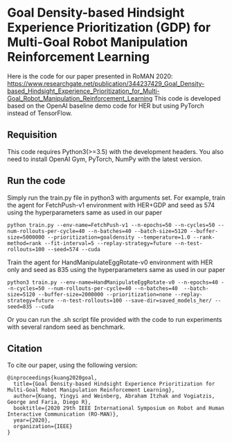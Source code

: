 # Goal Density-based Hindsight Experience Prioritization (GDP) for Multi-Goal Robot Manipulation Reinforcement Learning

Here is the code for our paper presented in RoMAN 2020: https://www.researchgate.net/publication/344237429_Goal_Density-based_Hindsight_Experience_Prioritization_for_Multi-Goal_Robot_Manipulation_Reinforcement_Learning
This code is developed based on the OpenAI baseline demo code for HER but using PyTorch instead of TensorFlow.

## Requisition

This code requires Python3(>=3.5) with the development headers. You also need to install OpenAI Gym, PyTorch, NumPy with the latest version.

## Run the code
Simply run the train.py file in python3 with arguments set. 
For example, train the agent for FetchPush-v1 environment with HER+GDP and seed as 574 using the hyperparameters same as used in our paper
```
python train.py --env-name=FetchPush-v1 --n-epochs=50 --n-cycles=50 --num-rollouts-per-cycle=40 --n-batches=40 --batch-size=5120 --buffer-size=5000000 --prioritization=goaldensity --temperature=1.0 --rank-method=rank --fit-interval=5 --replay-strategy=future --n-test-rollouts=100 --seed=574 --cuda
```

Train the agent for HandManipulateEggRotate-v0 environment with HER only and seed as 835 using the hyperparameters same as used in our paper
```
python3 train.py --env-name=HandManipulateEggRotate-v0 --n-epochs=40 --n-cycles=50 --num-rollouts-per-cycle=40 --n-batches=40  --batch-size=5120 --buffer-size=2000000 --prioritization=none --replay-strategy=future --n-test-rollouts=100 --save-dir=saved_models_her/ --seed=835 --cuda
```

Or you can run the .sh script file provided with the code to run experiments with several random seed as benchmark.

## Citation
To cite our paper, using the following version:
```
@inproceedings{kuang2020goal,
  title={Goal Density-based Hindsight Experience Prioritization for Multi-Goal Robot Manipulation Reinforcement Learning},
  author={Kuang, Yingyi and Weinberg, Abraham Itzhak and Vogiatzis, George and Faria, Diego R},
  booktitle={2020 29th IEEE International Symposium on Robot and Human Interactive Communication (RO-MAN)},
  year={2020},
  organization={IEEE}
}

```

